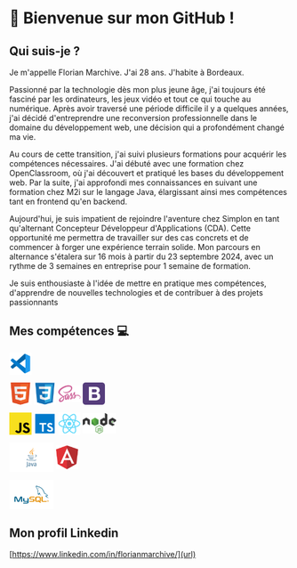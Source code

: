 # 👋 Bienvenue sur mon GitHub !

## Qui suis-je ? 

Je m'appelle Florian Marchive. J'ai 28 ans. J'habite à Bordeaux.

Passionné par la technologie dès mon plus jeune âge, j'ai toujours été fasciné par les ordinateurs, les jeux vidéo et tout ce qui touche au numérique. Après avoir traversé une période difficile il y a quelques années, j'ai décidé d'entreprendre une reconversion professionnelle dans le domaine du développement web, une décision qui a profondément changé ma vie.

Au cours de cette transition, j'ai suivi plusieurs formations pour acquérir les compétences nécessaires. J'ai débuté avec une formation chez OpenClassroom, où j'ai découvert et pratiqué les bases du développement web. Par la suite, j'ai approfondi mes connaissances en suivant une formation chez M2i sur le langage Java, élargissant ainsi mes compétences tant en frontend qu'en backend.

Aujourd'hui, je suis impatient de rejoindre l'aventure chez Simplon en tant qu'alternant Concepteur Développeur d'Applications (CDA). Cette opportunité me permettra de travailler sur des cas concrets et de commencer à forger une expérience terrain solide. Mon parcours en alternance s'étalera sur 16 mois à partir du 23 septembre 2024, avec un rythme de 3 semaines en entreprise pour 1 semaine de formation.

Je suis enthousiaste à l'idée de mettre en pratique mes compétences, d'apprendre de nouvelles technologies et de contribuer à des projets passionnants

## Mes compétences 💻

<img align="center" alt="vscode=" width="40px" src="./IMG/vscode.svg" />


<img align="center" alt="html" width="40px" src="./IMG/html.svg" /> <img align="center" alt="css" width="40px" src="./IMG/css3.svg" /> <img align="center" alt="sass" width="40px" src="./IMG/sass.svg" /> <img align="center" alt="bootstrap" width="40px" src="./IMG/bootstrap.svg" />


<img align="center" alt="javascript" width="40px" src="./IMG/javascript.svg" /> <img align="center" alt="typescript" width="40px" src="./IMG/typescript.svg" /> <img align="center" alt="react" width="40px" src="./IMG/react.svg" /> <img align="center" alt="nodeJs" width="60px" src="./IMG/nodejs.svg" />


<img align="center" alt="java" width="80px" src="./IMG/Java.svg" /> <img align="center" alt="angular" width="40px" src="./IMG/angular.svg" />


<img align="center" alt="mysql" width="80px" src="./IMG/mysql.svg" /> 

## Mon profil Linkedin 
[https://www.linkedin.com/in/florianmarchive/](url)
